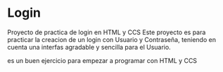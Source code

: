 # Login
Proyecto de practica de login en HTML y CCS
Este proyecto es para practicar la creacion de un login con Usuario y Contraseña, teniendo en 
cuenta una interfas agradable y sencilla para el Usuario. 

es un buen ejercicio para empezar a programar con HTML y CCS
